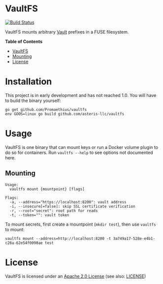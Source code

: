 # VaultFS

[![Build Status](https://travis-ci.org/Promaethius/vaultfs.svg?branch=fuse)](https://travis-ci.org/Promaethius/vaultfs)

VaultFS mounts arbitrary [Vault](https://vaultproject.io/) prefixes in a FUSE
filesystem.

<!-- markdown-toc start - Don't edit this section. Run M-x markdown-toc-generate-toc again -->
**Table of Contents**

- [VaultFS](#vaultfs)
- [Mounting](#mounting)
- [License](#license)

<!-- markdown-toc end -->

# Installation

This project is in early development and has not reached 1.0. You will have to
build the binary yourself:

```shell
go get github.com/Promaethius/vaultfs
env GOOS=linux go build github.com/asteris-llc/vaultfs
```

# Usage

VaultFS is one binary that can mount keys or run a Docker volume plugin to do so
for containers. Run `vaultfs --help` to see options not documented here.

## Mounting

```
Usage:
  vaultfs mount {mountpoint} [flags]

Flags:
  -a, --address="https://localhost:8200": vault address
  -i, --insecure[=false]: skip SSL certificate verification
  -r, --root="secret": root path for reads
  -t, --token="": vault token
```

To mount secrets, first create a mountpoint (`mkdir test`), then use `vaultfs`
to mount:

```shell
vaultfs mount --address=http://localhost:8200 -t 3a749a17-528e-e4b1-c28a-62e54f0098ae test
```

# License

VaultFS is licensed under an
[Apache 2.0 License](http://www.apache.org/licenses/LICENSE-2.0.html) (see also:
[LICENSE](LICENSE))
